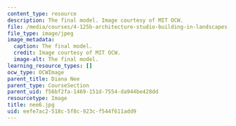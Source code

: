 ```yaml
---
content_type: resource
description: The final model. Image courtesy of MIT OCW.
file: /media/courses/4-125b-architecture-studio-building-in-landscapes-fall-2005/eefe7ac2518c5f8c923cf544f611add9_nee6.jpg
file_type: image/jpeg
image_metadata:
  caption: The final model.
  credit: Image courtesy of MIT OCW.
  image-alt: The final model.
learning_resource_types: []
ocw_type: OCWImage
parent_title: Diana Nee
parent_type: CourseSection
parent_uid: f56bf2fa-1469-151d-7554-da944be428dd
resourcetype: Image
title: nee6.jpg
uid: eefe7ac2-518c-5f8c-923c-f544f611add9
---
```

